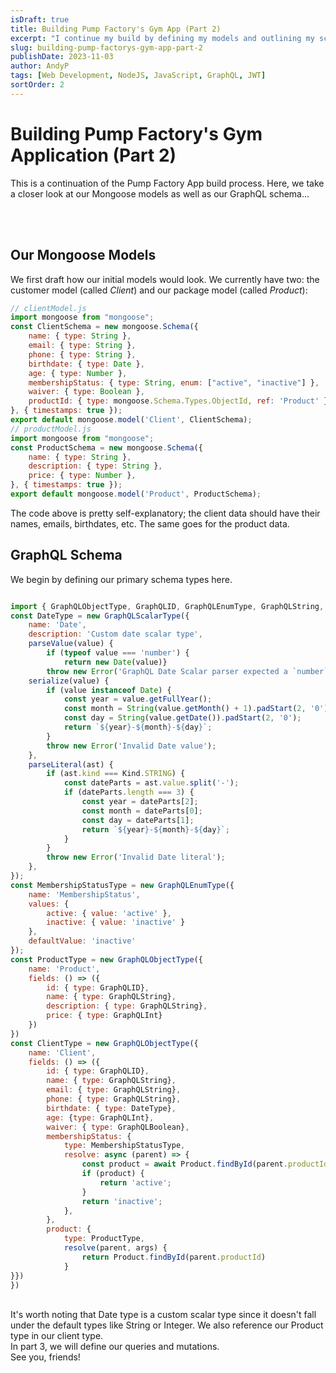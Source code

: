 ```yaml
---
isDraft: true
title: Building Pump Factory's Gym App (Part 2)
excerpt: "I continue my build by defining my models and outlining my schema."
slug: building-pump-factorys-gym-app-part-2
publishDate: 2023-11-03
author: AndyP
tags: [Web Development, NodeJS, JavaScript, GraphQL, JWT]
sortOrder: 2
---
```


# Building Pump Factory's Gym Application (Part 2)

This is a continuation of the Pump Factory App build process. Here, we take a closer look at our Mongoose models as well as our GraphQL schema...

<br/>
<br/>

## Our Mongoose Models

We first draft how our initial models would look. We currently have two: the customer model (called *Client*) and our package model (called *Product*):

```javascript
// clientModel.js
import mongoose from "mongoose";
const ClientSchema = new mongoose.Schema({
    name: { type: String },
    email: { type: String },
    phone: { type: String },
    birthdate: { type: Date },
    age: { type: Number },
    membershipStatus: { type: String, enum: ["active", "inactive"] },
    waiver: { type: Boolean },
    productId: { type: mongoose.Schema.Types.ObjectId, ref: 'Product' }
}, { timestamps: true });
export default mongoose.model('Client', ClientSchema);
// productModel.js
import mongoose from "mongoose";
const ProductSchema = new mongoose.Schema({
    name: { type: String },
    description: { type: String },
    price: { type: Number },
}, { timestamps: true });
export default mongoose.model('Product', ProductSchema);
```
The code above is pretty self-explanatory; the client data should have their names, emails, birthdates, etc. The same goes for the product data.

## GraphQL Schema
We begin by defining our primary schema types here.

```javascript

import { GraphQLObjectType, GraphQLID, GraphQLEnumType, GraphQLString, GraphQLBoolean, GraphQLInt, GraphQLSchema, GraphQLList, GraphQLNonNull, Kind, GraphQLScalarType } from 'graphql';
const DateType = new GraphQLScalarType({
    name: 'Date',
    description: 'Custom date scalar type',
    parseValue(value) {
        if (typeof value === 'number') {
            return new Date(value)}
        throw new Error('GraphQL Date Scalar parser expected a `number`')},
    serialize(value) {
        if (value instanceof Date) {
            const year = value.getFullYear();
            const month = String(value.getMonth() + 1).padStart(2, '0'); // Month is zero-based, so add 1 and pad with leading zero
            const day = String(value.getDate()).padStart(2, '0');
            return `${year}-${month}-${day}`;
        }
        throw new Error('Invalid Date value');
    },
    parseLiteral(ast) {
        if (ast.kind === Kind.STRING) {
            const dateParts = ast.value.split('-');
            if (dateParts.length === 3) {
                const year = dateParts[2];
                const month = dateParts[0];
                const day = dateParts[1];
                return `${year}-${month}-${day}`;
            }
        }
        throw new Error('Invalid Date literal');
    },
});
const MembershipStatusType = new GraphQLEnumType({
    name: 'MembershipStatus',
    values: {
        active: { value: 'active' },
        inactive: { value: 'inactive' }
    },
    defaultValue: 'inactive'
});
const ProductType = new GraphQLObjectType({
    name: 'Product',
    fields: () => ({
        id: { type: GraphQLID},
        name: { type: GraphQLString},
        description: { type: GraphQLString},
        price: { type: GraphQLInt}
    })
})
const ClientType = new GraphQLObjectType({
    name: 'Client',
    fields: () => ({
        id: { type: GraphQLID},
        name: { type: GraphQLString},
        email: { type: GraphQLString},
        phone: { type: GraphQLString},
        birthdate: { type: DateType},
        age: {type: GraphQLInt},
        waiver: { type: GraphQLBoolean},
        membershipStatus: {
            type: MembershipStatusType, 
            resolve: async (parent) => {
                const product = await Product.findById(parent.productId);
                if (product) {
                    return 'active';
                }
                return 'inactive';
            },
        },
        product: {
            type: ProductType,
            resolve(parent, args) {
                return Product.findById(parent.productId)
            }
}})
})
```
<br/>
It's worth noting that Date type is a custom scalar type since it doesn't fall under the default types like String or Integer. We also reference our Product type in our client type.
<br/>
In part 3, we will define our queries and mutations.
<br/>
See you, friends!